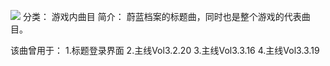 ![](//static.kivo.wiki/images/music/cover/OpKUA5ysAd6SsUARrQgGhf3Ew1OskM5r.png)
分类： 游戏内曲目
简介：
蔚蓝档案的标题曲，同时也是整个游戏的代表曲目。

该曲曾用于：
1.标题登录界面
2.主线Vol3.2.20
3.主线Vol3.3.16
4.主线Vol3.3.19
